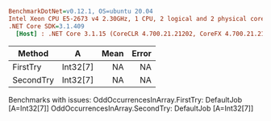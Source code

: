 ``` ini

BenchmarkDotNet=v0.12.1, OS=ubuntu 20.04
Intel Xeon CPU E5-2673 v4 2.30GHz, 1 CPU, 2 logical and 2 physical cores
.NET Core SDK=3.1.409
  [Host] : .NET Core 3.1.15 (CoreCLR 4.700.21.21202, CoreFX 4.700.21.21402), X64 RyuJIT


```
|    Method |        A | Mean | Error |
|---------- |--------- |-----:|------:|
|  FirstTry | Int32[7] |   NA |    NA |
| SecondTry | Int32[7] |   NA |    NA |

Benchmarks with issues:
  OddOccurrencesInArray.FirstTry: DefaultJob [A=Int32[7]]
  OddOccurrencesInArray.SecondTry: DefaultJob [A=Int32[7]]
